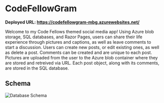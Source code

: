 # CodeFellowGram

**Deployed URL: https://codefellowgram-mbg.azurewebsites.net/**

Welcome to my Code Fellows themed social media app! Using Azure blob storage, SQL databases, and Razor Pages, users can share their life experience through pictures and captions, as well as leave comments to start a discussion. Users can create new posts, or edit existing ones, as well as delete a post. Comments can be created and are unique to each post. Pictures are uploaded from the user to the Azure blob container where they are stored and retreived via URL. Each post object, along with its comments, are stored in the SQL database. 

## Schema
![Database Schema]()
